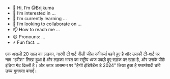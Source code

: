 - 👋 Hi, I’m @Brijkuma
- 👀 I’m interested in ...
- 🌱 I’m currently learning ...
- 💞️ I’m looking to collaborate on ...
- 📫 How to reach me ...
- 😄 Pronouns: ...
- ⚡ Fun fact: ...

<!---


Brijkuma/Brijkuma is a ✨ special ✨ repository because its `README.md` (this file) appears on your GitHub profile.
You can click the Preview link to take a look at your changes.
--->

एक असली 20 साल का लड़का, नारंगी टी शर्ट नीली जींस स्नीकर्स पहने हुए है और उसकी टी-शर्ट पर नाम "हरीश" लिखा हुआ है और लड़का भारत का राष्ट्रीय ध्वज पकड़े हुए सड़क पर खड़ा है, और उसके पीछे इंडिया गेट दिल्ली है। और ऊपर आसमान पर "हैप्पी इंडिपेंडेंस डे 2024" लिखा हुआ है यथार्थवादी छवि उच्च गुणवत्ता बनाएँ।
